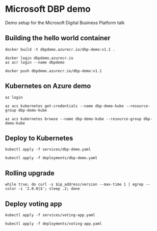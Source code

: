 # Microsoft DBP demo
Demo setup for the Microsoft Digital Business Platform talk

## Building the hello world container
```
docker build -t dbpdemo.azurecr.io/dbp-demo:v1.1 .
```
```
docker login dbpdemo.azurecr.io
az acr login --name dbpdemo
```
```
docker push dbpdemo.azurecr.io/dbp-demo:v1.1
```

## Kubernetes on Azure demo

```
az login
```
```
az acs kubernetes get-credentials --name dbp-demo-kube --resource-group dbp-demo-kube
```
```
az acs kubernetes browse --name dbp-demo-kube --resource-group dbp-demo-kube
```

## Deploy to Kubernetes

```
kubectl apply -f services/dbp-demo.yaml
```
```
kubectl apply -f deployments/dbp-demo.yaml
```

## Rolling upgrade
```
while true; do curl -s $ip_address/version --max-time 1 | egrep --color -i '2.0.0|$'; sleep .2; done
```

## Deploy voting app
```
kubectl apply -f services/voting-app.yaml
```
```
kubectl apply -f deployments/voting-app.yaml
```
